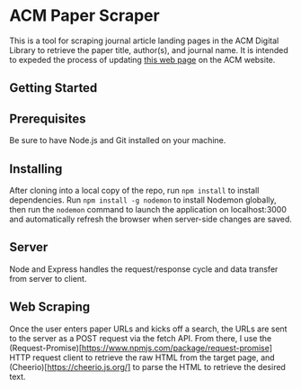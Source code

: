# ACM Paper Scraper
This is a tool for scraping journal article landing pages in the ACM Digital Library to retrieve the paper title, author(s), and journal name. It is intended to expeded the process of updating [this web page](https://www.acm.org/publications/practical-content-papers) on the ACM website.

## Getting Started

## Prerequisites
Be sure to have Node.js and Git installed on your machine. 

## Installing
After cloning into a local copy of the repo, run `npm install` to install dependencies. Run `npm install -g nodemon` to install Nodemon globally, then run the `nodemon` command to launch the application on localhost:3000 and automatically refresh the browser when server-side changes are saved. 

## Server
Node and Express handles the request/response cycle and data transfer from server to client. 

## Web Scraping
Once the user enters paper URLs and kicks off a search, the URLs are sent to the server as a POST request via the fetch API. From there, I use the (Request-Promise)[https://www.npmjs.com/package/request-promise] HTTP request client to retrieve the raw HTML from the target page, and (Cheerio)[https://cheerio.js.org/] to parse the HTML to retrieve the desired text.
